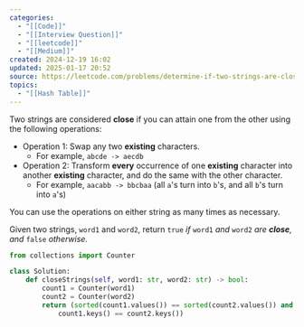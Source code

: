 ```yaml
---
categories:
  - "[[Code]]"
  - "[[Interview Question]]"
  - "[[leetcode]]"
  - "[[Medium]]"
created: 2024-12-19 16:02
updated: 2025-01-17 20:52
source: https://leetcode.com/problems/determine-if-two-strings-are-close
topics:
  - "[[Hash Table]]"
---
```

Two strings are considered **close** if you can attain one from the other using the following operations:

- Operation 1: Swap any two **existing** characters.
    - For example, `abcde -> aecdb`
- Operation 2: Transform **every** occurrence of one **existing** character into another **existing** character, and do the same with the other character.
    - For example, `aacabb -> bbcbaa` (all `a`'s turn into `b`'s, and all `b`'s turn into `a`'s)

You can use the operations on either string as many times as necessary.

Given two strings, `word1` and `word2`, return `true` _if_ `word1` _and_ `word2` _are **close**, and_ `false` _otherwise._
```python
from collections import Counter

class Solution:
    def closeStrings(self, word1: str, word2: str) -> bool:
        count1 = Counter(word1)
        count2 = Counter(word2)
        return (sorted(count1.values()) == sorted(count2.values()) and 
            count1.keys() == count2.keys())
``` 